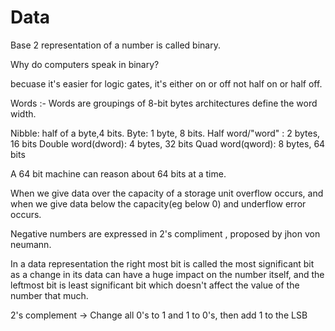 # Data

Base 2 representation of a number is called binary.

Why do computers speak in binary?

becuase it's easier for logic gates, it's either on or off not half on or half off.

Words :- Words are groupings of 8-bit bytes architectures define the word width.

Nibble: half of a byte,4 bits.
Byte: 1 byte, 8 bits.
Half word/"word" : 2 bytes, 16 bits
Double word(dword): 4 bytes, 32 bits
Quad word(qword): 8 bytes, 64 bits

A 64 bit machine can reason about 64 bits at a time.

When we give data over the capacity of a storage unit overflow occurs, and when we give data below the capacity(eg below 0) and underflow error occurs.

Negative numbers are expressed in 2's compliment , proposed by jhon von neumann.

In a data representation the right most bit is called the most significant bit as a change in its data can have a huge impact on the number itself, and the leftmost bit is least significant bit which doesn't affect the value of the number  that much.

2's complement -> Change all 0's to 1 and 1 to 0's, then add 1 to the LSB


